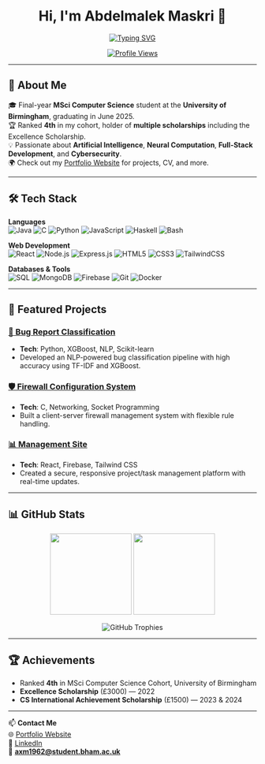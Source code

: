 <!-- Profile Header -->
<h1 align="center">Hi, I'm Abdelmalek Maskri 👋</h1>

<p align="center">
  <a href="https://abdelmalek-maskri.netlify.app"><img src="https://readme-typing-svg.demolab.com?font=Fira+Code&size=24&pause=1000&color=F70000&center=true&vCenter=true&width=500&lines=Final-year+MSci+Computer+Science+Student;Top+4+in+Cohort;Passionate+about+AI+%26+Software+Engineering;Full-Stack+Developer" alt="Typing SVG" /></a>
</p>

<p align="center">
  <a href="https://github.com/abdelmalek-maskri">
    <img src="https://komarev.com/ghpvc/?username=abdelmalek-maskri&style=for-the-badge&color=brightgreen" alt="Profile Views" />
  </a>
</p>

---

## 🚀 About Me
🎓 Final-year **MSci Computer Science** student at the **University of Birmingham**, graduating in June 2025.  
🏆 Ranked **4th** in my cohort, holder of **multiple scholarships** including the Excellence Scholarship.  
💡 Passionate about **Artificial Intelligence**, **Neural Computation**, **Full-Stack Development**, and **Cybersecurity**.  
🌍 Check out my [Portfolio Website](https://abdelmalek-maskri.netlify.app) for projects, CV, and more.

---

## 🛠 Tech Stack
**Languages**  
![Java](https://img.shields.io/badge/Java-007396?style=for-the-badge&logo=openjdk&logoColor=white)
![C](https://img.shields.io/badge/C-00599C?style=for-the-badge&logo=c&logoColor=white)
![Python](https://img.shields.io/badge/Python-3776AB?style=for-the-badge&logo=python&logoColor=white)
![JavaScript](https://img.shields.io/badge/JavaScript-F7DF1E?style=for-the-badge&logo=javascript&logoColor=black)
![Haskell](https://img.shields.io/badge/Haskell-5e5086?style=for-the-badge&logo=haskell&logoColor=white)
![Bash](https://img.shields.io/badge/Bash-4EAA25?style=for-the-badge&logo=gnu-bash&logoColor=white)

**Web Development**  
![React](https://img.shields.io/badge/React-20232A?style=for-the-badge&logo=react&logoColor=61DAFB)
![Node.js](https://img.shields.io/badge/Node.js-339933?style=for-the-badge&logo=node-dot-js&logoColor=white)
![Express.js](https://img.shields.io/badge/Express.js-000000?style=for-the-badge&logo=express&logoColor=white)
![HTML5](https://img.shields.io/badge/HTML5-E34F26?style=for-the-badge&logo=html5&logoColor=white)
![CSS3](https://img.shields.io/badge/CSS3-1572B6?style=for-the-badge&logo=css3&logoColor=white)
![TailwindCSS](https://img.shields.io/badge/Tailwind_CSS-38B2AC?style=for-the-badge&logo=tailwind-css&logoColor=white)

**Databases & Tools**  
![SQL](https://img.shields.io/badge/SQL-003B57?style=for-the-badge&logo=databricks&logoColor=white)
![MongoDB](https://img.shields.io/badge/MongoDB-4EA94B?style=for-the-badge&logo=mongodb&logoColor=white)
![Firebase](https://img.shields.io/badge/Firebase-FFCA28?style=for-the-badge&logo=firebase&logoColor=black)
![Git](https://img.shields.io/badge/Git-F05032?style=for-the-badge&logo=git&logoColor=white)
![Docker](https://img.shields.io/badge/Docker-2496ED?style=for-the-badge&logo=docker&logoColor=white)

---

## 📂 Featured Projects
### [🚀 Bug Report Classification](https://github.com/abdelmalek-maskri/Bug-Report-Classification)  
- **Tech**: Python, XGBoost, NLP, Scikit-learn  
- Developed an NLP-powered bug classification pipeline with high accuracy using TF-IDF and XGBoost.

### [🛡 Firewall Configuration System](https://github.com/abdelmalek-maskri/Firewall-configuration)  
- **Tech**: C, Networking, Socket Programming  
- Built a client-server firewall management system with flexible rule handling.

### [📊 Management Site](https://github.com/abdelmalek-maskri/managment-site)  
- **Tech**: React, Firebase, Tailwind CSS  
- Created a secure, responsive project/task management platform with real-time updates.

---

## 📊 GitHub Stats
<p align="center">
  <img src="https://github-readme-stats.vercel.app/api?username=abdelmalek-maskri&show_icons=true&theme=radical" height="165">
  <img src="https://github-readme-stats.vercel.app/api/top-langs/?username=abdelmalek-maskri&layout=compact&theme=radical" height="165">
</p>

<p align="center">
  <img src="https://github-profile-trophy.vercel.app/?username=abdelmalek-maskri&theme=onedark&row=1&column=6" alt="GitHub Trophies">
</p>

---

## 🏆 Achievements
- Ranked **4th** in MSci Computer Science Cohort, University of Birmingham  
- **Excellence Scholarship** (£3000) — 2022  
- **CS International Achievement Scholarship** (£1500) — 2023 & 2024  

---

📫 **Contact Me**  
🌐 [Portfolio Website](https://abdelmalek-maskri.netlify.app)  
💼 [LinkedIn](https://www.linkedin.com/in/abdelmalek-maskri-a43670237/)  
📧 **axm1962@student.bham.ac.uk**
